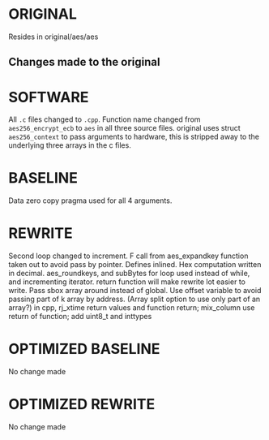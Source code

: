 # ORIGINAL
Resides in original/aes/aes

## Changes made to the original

# SOFTWARE
All `.c` files changed to `.cpp`.
Function name changed from `aes256_encrypt_ecb` to `aes` in all three source files.
original uses struct `aes256_context` to pass arguments to hardware, this is stripped away to the underlying three arrays in the c files.

# BASELINE
Data zero copy pragma used for all 4 arguments.

# REWRITE
Second loop changed to increment.
F call from aes_expandkey function taken out to avoid pass by pointer.
Defines inlined.
Hex computation written in decimal.
aes_roundkeys, and subBytes for loop used instead of while, and incrementing iterator.
return function will make rewrite lot easier to write.
Pass sbox array around instead of global.
Use offset variable to avoid passing part of k array by address. (Array split option to use only part of an array?)
in cpp, rj_xtime return values and function return; mix_column use return of function; add uint8_t and inttypes

# OPTIMIZED BASELINE
No change made

# OPTIMIZED REWRITE
No change made
